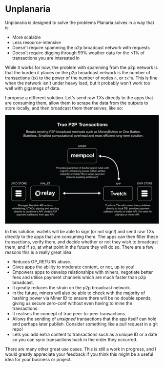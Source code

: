 # Unplanaria
Unplanaria is designed to solve the problems Planaria solves in a way that is:

- More scalable
- Less resource-intensive
- Doesn't require spamming the p2p broadcast network with requests
- Doesn't require digging through 99% weather data for the <1% of transactions you are interested in

While it works for now, the problem with spamming from the p2p network is that the burden it places on the p2p broadcast network is the number of transactions (tx) to the power of the number of nodes `n`, or `tx^n`. This is fine when the network isn't under heavy load, but it probably won't work too well with gigamegs of data.

I propose a different solution. Let's send raw TXs directly to the apps that are consuming them, allow them to scrape the data from the outputs to store locally, and then broadcast them themselves, like so:

![](true-p2p.png)

In this solution, wallets will be able to sign (or not sign!) and send raw TXs directly to the apps that are consuming them. The apps can then filter these transactions, verify them, and decide whether or not they wish to broadcast them, and if so, at what point in the future they will do so. There are a few reasons this is a really great idea:

- Reduces OP_RETURN abuse.
- Gives apps the ability to moderate content, or not, up to you!
- Empowers apps to develop relationships with miners, negotiate better fees and utilise payment channels which are much faster than p2p broadcast. 
- It greatly reduces the strain on the p2p broadcast network. 
- In the future, miners will also be able to check with the majority of hashing power via Miner ID to ensure there will be no double spends, giving us secure zero-conf without even having to mine the transactions.
- It realises the concept of true peer-to-peer transactions.
- Allows the sending of *unsigned* transactions that the app itself can hold and perhaps later publish. Consider something like a pull request in a git repo!
- Lets you add extra content to transactions such as a unique ID or a date so you can sync transactions back in the order they occurred.

There are many other great use cases. This is still a work in progress, and I would greatly appreciate your feedback if you think this might be a useful idea for your business or project.